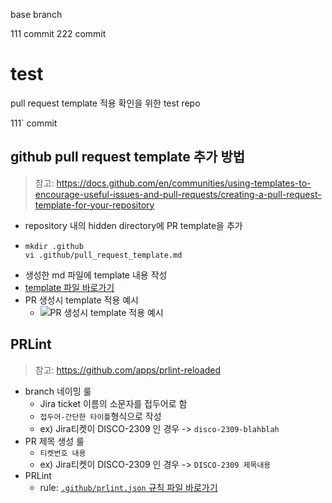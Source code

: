 base branch

111 commit
222 commit

# test
pull request template 적용 확인을 위한 test repo

111` commit

## github pull request template 추가 방법
> 참고: https://docs.github.com/en/communities/using-templates-to-encourage-useful-issues-and-pull-requests/creating-a-pull-request-template-for-your-repository
- repository 내의 hidden directory에 PR template을 추가
- ``` 
  mkdir .github 
  vi .github/pull_request_template.md
  ```
- 생성한 md 파일에 template 내용 작성
- [template 파일 바로가기](https://github.com/sujoungyoon/pr-template-test/blob/master/.github/pull_request_template.md)
- PR 생성시 template 적용 예시
  - ![PR 생성시 template 적용 예시](./create_pr_screenshot.png)

## PRLint
> 참고: https://github.com/apps/prlint-reloaded
- branch 네이밍 룰
  - Jira ticket 이름의 소문자를 접두어로 함
  - `접두어-간단한 타이틀`형식으로 작성
  - ex) Jira티켓이 DISCO-2309 인 경우 -> `disco-2309-blahblah`
- PR 제목 생성 룰
  - `티켓번호 내용`
  - ex) Jira티켓이 DISCO-2309 인 경우 -> `DISCO-2309 제목내용`
- PRLint
  - rule: [`.github/prlint.json` 규칙 파일 바로가기](https://github.com/sujoungyoon/pr-template-test/blob/master/.github/prlint.json)

  